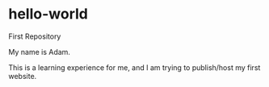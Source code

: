 # hello-world
First Repository

My name is Adam.

This is a learning experience for me, and I am trying to publish/host my first website.
